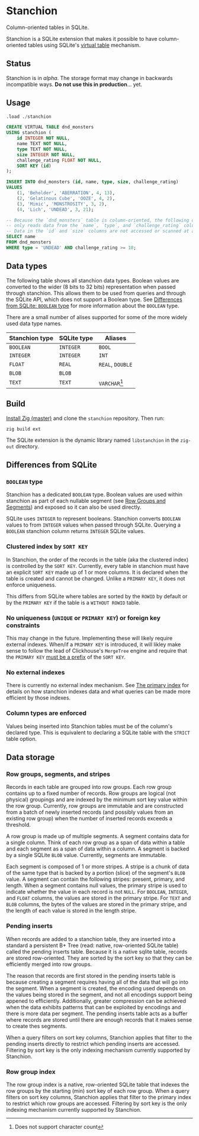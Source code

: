# Stanchion

Column-oriented tables in SQLite.

Stanchion is a SQLite extension that makes it possible to have column-oriented tables using SQLite's [virtual table](https://www.sqlite.org/vtab.html) mechanism.

## Status

Stanchion is in *alpha*. The storage format may change in backwards incompatible ways. **Do not use this in production**... yet.

## Usage

```sql
.load ./stanchion

CREATE VIRTUAL TABLE dnd_monsters
USING stanchion (
    id INTEGER NOT NULL,
    name TEXT NOT NULL,
    type TEXT NOT NULL,
    size INTEGER NOT NULL,
    challenge_rating FLOAT NOT NULL,
    SORT KEY (id)
);

INSERT INTO dnd_monsters (id, name, type, size, challenge_rating)
VALUES
    (1, 'Beholder', 'ABERRATION', 4, 13),
    (2, 'Gelatinous Cube', 'OOZE', 4, 2),
    (3, 'Mimic', 'MONSTROSITY', 3, 2),
    (4, 'Lich', 'UNDEAD', 3, 21);

-- Because the `dnd_monsters` table is column-oriented, the following query
-- only reads data from the `name`, `type`, and `challenge_rating` columns.
-- Data in the `id` and `size` columns are not accessed or scanned at all!
SELECT name
FROM dnd_monsters
WHERE type = 'UNDEAD' AND challenge_rating >= 18;
```

## Data types

The following table shows all stanchion data types. Boolean values are converted to the wider (8 bits to 32 bits) representation when passed through stanchion. This allows them to be used from queries and through the SQLite API, which does not support a Boolean type. See [Differences from SQLite: `BOOLEAN` type](#boolean-type) for more information about the `BOOLEAN` type.

There are a small number of alises supported for some of the more widely used data type names.

| Stanchion type  | SQLite type  | Aliases           |
|-----------------|--------------|-------------------|
| `BOOLEAN`       | `INTEGER`    | `BOOL`            |
| `INTEGER`       | `INTEGER`    | `INT`             |
| `FLOAT`         | `REAL`       | `REAL`, `DOUBLE`  |
| `BLOB`          | `BLOB`       |                   |
| `TEXT`          | `TEXT`       | `VARCHAR`[^1]     |

[^1]: Does not support character count

## Build

[Install Zig (master)](https://ziglang.org/learn/getting-started/#installing-zig) and clone the `stanchion` repository. Then run:

```shell
zig build ext
```

The SQLite extension is the dynamic library named `libstanchion` in the `zig-out` directory.

## Differences from SQLite

### `BOOLEAN` type

Stanchion has a dedicated `BOOLEAN` type. Boolean values are used within stanchion as part of each nullable segment (see [Row Groups and Segments](#row-groups-segments-and-stripes)) and exposed so it can also be used directly.

SQLite uses `INTEGER` to represent booleans. Stanchion converts `BOOLEAN` values to from `INTEGER` values when passed through SQLite. Querying a `BOOLEAN` stanchion column returns `INTEGER` SQLite values.

### Clustered index by `SORT KEY`

In Stanchion, the order of the records in the table (aka the clustered index) is controlled by the `SORT KEY`. Currently, every table in stanchion must have an explicit `SORT KEY` made up of 1 or more columns. It is declared when the table is created and cannot be changed. Unlike a `PRIMARY KEY`, it does not enforce uniqueness.

This differs from SQLite where tables are sorted by the `ROWID` by default or by the `PRIMARY KEY` if the table is a `WITHOUT ROWID` table.

### No uniqueness (`UNIQUE` or `PRIMARY KEY`) or foreign key constraints 

This may change in the future. Implementing these will likely require external indexes. When/if a `PRIMARY KEY` is introduced, it will likley make sense to follow the lead of Clickhouse's `MergeTree` engine and require that the `PRIMARY KEY` [must be a prefix](https://clickhouse.com/docs/en/engines/table-engines/mergetree-family/mergetree#choosing-a-primary-key-that-differs-from-the-sorting-key) of the `SORT KEY`.

### No external indexes

There is currently no external index mechanism. See [The primary index](#the-primary-index) for details on how stanchion indexes data and what queries can be made more efficient by those indexes.

### Column types are enforced

Values being inserted into Stanchion tables must be of the column's declared type. This is equivalent to declaring a SQLite table with the `STRICT` table option.

## Data storage

### Row groups, segments, and stripes

Records in each table are grouped into row groups. Each row group contains up to a fixed number of records. Row groups are logical (not physical) groupings and are indexed by the minimum sort key value within the row group. Currently, row groups are immutable and are constructed from a batch of newly inserted records (and possibly values from an existing row group) when the number of inserted records exceeds a threshold.

A row group is made up of multiple segments. A segment contains data for a single column. Think of each row group as a span of data within a table and each segment as a span of data within a column. A segment is backed by a single SQLite `BLOB` value. Currently, segments are immutable.

Each segment is composed of 1 or more stripes. A stripe is a chunk of data of the same type that is backed by a portion (slice) of the segment's `BLOB` value. A segment can contain the following stripes: present, primary, and length. When a segment contains null values, the primary stripe is used to indicate whether the value in each record is not `NULL`. For `BOOLEAN`, `INTEGER`, and `FLOAT` columns, the values are stored in the primary stripe. For `TEXT` and `BLOB` columns, the bytes of the values are stored in the primary stripe, and the length of each value is stored in the length stripe.

### Pending inserts

When records are added to a stanchion table, they are inserted into a standard a persistent B+ Tree (read: native, row-oriented SQLite table) called the pending inserts table. Because it is a native sqlite table, records are stored row-oriented. They are sorted by the sort key so that they can be efficiently merged into row groups.

The reason that records are first stored in the pending inserts table is because creating a segment requires having all of the data that will go into the segment. When a segment is created, the encoding used depends on the values being stored in the segment, and not all encodings support being appened to efficiently. Additionally, greater compression can be achieved when the data exhibits patterns that can be exploited by encodings and there is more data per segment. The pending inserts table acts as a buffer where records are stored until there are enough records that it makes sense to create thes segments.

When a query filters on sort key columns, Stanchion applies that filter to the pending inserts directly to restrict which pending inserts are accessed. Filtering by sort key is the only indexing mechanism currently supported by Stanchion.

### Row group index

The row group index is a native, row-oriented SQLite table that indexes the row groups by the starting (min) sort key of each row group. When a query filters on sort key columns, Stanchion applies that filter to the primary index to restrict which row groups are accessed. Filtering by sort key is the only indexing mechanism currently supported by Stanchion.


